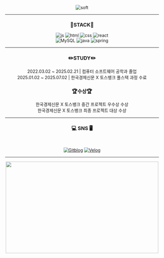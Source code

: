 <div align="center">

![soft](https://capsule-render.vercel.app/api?type=soft&color=93bf85&text=Hello%20Jui's%20World!%20%F0%9F%90%A2&fontColor=ffffff&fontSize=40&animation=fadeIn)

<hr>

### 🔨STACK🔨
  
![js](https://img.shields.io/badge/JavaScript-F7DF1E?style=for-the-badge&logo=JavaScript&logoColor=white) 
![html](https://img.shields.io/badge/HTML5-E34F26?style=for-the-badge&logo=html5&logoColor=white) 
![css](https://img.shields.io/badge/CSS-239120?&style=for-the-badge&logo=css3&logoColor=white) 
![react](https://img.shields.io/badge/React-20232A?style=for-the-badge&logo=react&logoColor=61DAFB)  
![MySQL](https://img.shields.io/badge/mysql-%2300f.svg?style=for-the-badge&logo=mysql&logoColor=white) 
![java](https://img.shields.io/badge/Java-ED8B00?style=for-the-badge&logo=openjdk&logoColor=white) 
![spring](https://img.shields.io/badge/Spring-6DB33F?style=for-the-badge&logo=spring&logoColor=white) 

<hr>

### ✏️STUDY✏️
2022.03.02 ~ 2025.02.21 | 컴퓨터 소프트웨어 공학과 졸업 <br>
2025.01.02 ~ 2025.07.02 | 한국경제신문 X 토스뱅크 풀스택 과정 수료


### 🏆수상🏆
한국경제신문 X 토스뱅크 중간 프로젝트 우수상 수상 <br>
한국경제신문 X 토스뱅크 최종 프로젝트 대상 수상

<hr>

### 💻 SNS 🖥️

<br>

[![Gitblog](https://img.shields.io/badge/🐢%20GitBlog-orange?style=for-the-badge)](https://ju2hong.github.io)
[![Velog](https://img.shields.io/badge/📘%20Velog-green?style=for-the-badge)](https://velog.io/@ju2hong/posts)

<hr>

<a href="https://www.gitanimals.org/en_US?utm_medium=image&utm_source=ju2hong&utm_content=farm">
<img
  src="https://render.gitanimals.org/farms/ju2hong?"
  width="500"
  height="300"
/>
</a>


</div>

<!--
**ju2hong/ju2hong** is a ✨ _special_ ✨ repository because its `README.md` (this file) appears on your GitHub profile.

Here are some ideas to get you started:

- 🔭 I’m currently working on ...
- 🌱 I’m currently learning ...
- 👯 I’m looking to collaborate on ...
- 🤔 I’m looking for help with ...
- 💬 Ask me about ...
- 📫 How to reach me: ...
- 😄 Pronouns: ...
- ⚡ Fun fact: ...
-->
